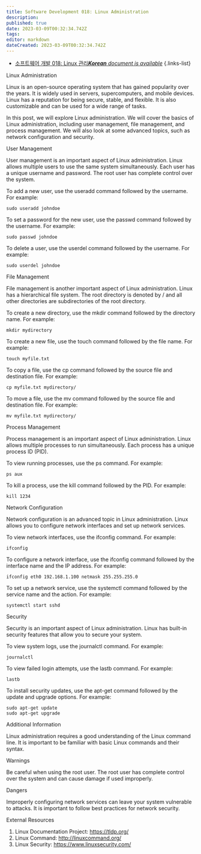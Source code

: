 ```yaml
---
title: Software Development 018: Linux Administration
description: 
published: true
date: 2023-03-09T00:32:34.742Z
tags: 
editor: markdown
dateCreated: 2023-03-09T00:32:34.742Z
---
```


- [소프트웨어 개발 018: Linux 관리***Korean** document is available*](/ko/Knowledge-base/Software-Development/Learning/software-development-018-linux-administration)
{.links-list}



Linux Administration

Linux is an open-source operating system that has gained popularity over the years. It is widely used in servers, supercomputers, and mobile devices. Linux has a reputation for being secure, stable, and flexible. It is also customizable and can be used for a wide range of tasks.

In this post, we will explore Linux administration. We will cover the basics of Linux administration, including user management, file management, and process management. We will also look at some advanced topics, such as network configuration and security.

User Management

User management is an important aspect of Linux administration. Linux allows multiple users to use the same system simultaneously. Each user has a unique username and password. The root user has complete control over the system.

To add a new user, use the useradd command followed by the username. For example:

```
sudo useradd johndoe
```

To set a password for the new user, use the passwd command followed by the username. For example:

```
sudo passwd johndoe
```

To delete a user, use the userdel command followed by the username. For example:

```
sudo userdel johndoe
```

File Management

File management is another important aspect of Linux administration. Linux has a hierarchical file system. The root directory is denoted by / and all other directories are subdirectories of the root directory.

To create a new directory, use the mkdir command followed by the directory name. For example:

```
mkdir mydirectory
```

To create a new file, use the touch command followed by the file name. For example:

```
touch myfile.txt
```

To copy a file, use the cp command followed by the source file and destination file. For example:

```
cp myfile.txt mydirectory/
```

To move a file, use the mv command followed by the source file and destination file. For example:

```
mv myfile.txt mydirectory/
```

Process Management

Process management is an important aspect of Linux administration. Linux allows multiple processes to run simultaneously. Each process has a unique process ID (PID).

To view running processes, use the ps command. For example:

```
ps aux
```

To kill a process, use the kill command followed by the PID. For example:

```
kill 1234
```

Network Configuration

Network configuration is an advanced topic in Linux administration. Linux allows you to configure network interfaces and set up network services.

To view network interfaces, use the ifconfig command. For example:

```
ifconfig
```

To configure a network interface, use the ifconfig command followed by the interface name and the IP address. For example:

```
ifconfig eth0 192.168.1.100 netmask 255.255.255.0
```

To set up a network service, use the systemctl command followed by the service name and the action. For example:

```
systemctl start sshd
```

Security

Security is an important aspect of Linux administration. Linux has built-in security features that allow you to secure your system.

To view system logs, use the journalctl command. For example:

```
journalctl
```

To view failed login attempts, use the lastb command. For example:

```
lastb
```

To install security updates, use the apt-get command followed by the update and upgrade options. For example:

```
sudo apt-get update
sudo apt-get upgrade
```

Additional Information

Linux administration requires a good understanding of the Linux command line. It is important to be familiar with basic Linux commands and their syntax.

Warnings

Be careful when using the root user. The root user has complete control over the system and can cause damage if used improperly.

Dangers

Improperly configuring network services can leave your system vulnerable to attacks. It is important to follow best practices for network security.

External Resources

1. Linux Documentation Project: https://tldp.org/
2. Linux Command: http://linuxcommand.org/
3. Linux Security: https://www.linuxsecurity.com/
